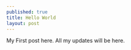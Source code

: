 ```yaml
---
published: true
title: Hello World
layout: post
---
```

My First post here. All my updates will be here.